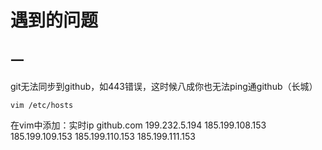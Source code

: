# 遇到的问题
## 一
git无法同步到github，如443错误，这时候八成你也无法ping通github（长城）
```
vim /etc/hosts
```
在vim中添加：实时ip github.com
199.232.5.194
185.199.108.153
185.199.109.153
185.199.110.153
185.199.111.153